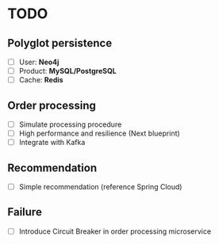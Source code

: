 # TODO

## Polyglot persistence

- [ ] User: **Neo4j**
- [ ] Product: **MySQL/PostgreSQL**
- [ ] Cache: **Redis**

## Order processing

- [ ] Simulate processing procedure
- [ ] High performance and resilience (Next blueprint)
- [ ] Integrate with Kafka

## Recommendation

- [ ] Simple recommendation (reference Spring Cloud)

## Failure

- [ ] Introduce Circuit Breaker in order processing microservice